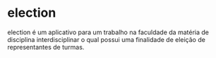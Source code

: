 # election
election é um aplicativo para um trabalho na faculdade da matéria de disciplina interdisciplinar o qual possui uma finalidade de eleição de representantes de turmas.
